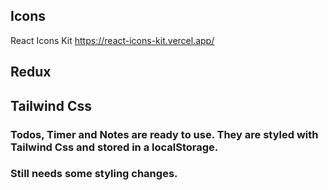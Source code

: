 ## Icons

React Icons Kit https://react-icons-kit.vercel.app/

## Redux

## Tailwind Css

### Todos, Timer and Notes are ready to use. They are styled with Tailwind Css and stored in a localStorage.

### Still needs some styling changes.
